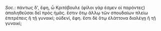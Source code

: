 

*Soc.*: πάντως δ', ἔφη, ὦ Κριτόβουλε (φίλοι γάρ ἐσμεν οἱ παρόντες) ἀπαληθεῦσαι δεῖ πρὸς ἡμᾶς. ἔστιν ὅτῳ ἄλλῳ τῶν σπουδαίων πλείω ἐπιτρέπεις ἢ τῇ γυναικί; οὐδενί, ἔφη. ἔστι δὲ ὅτῳ ἐλάττονα διαλέγῃ ἢ τῇ γυναικί;